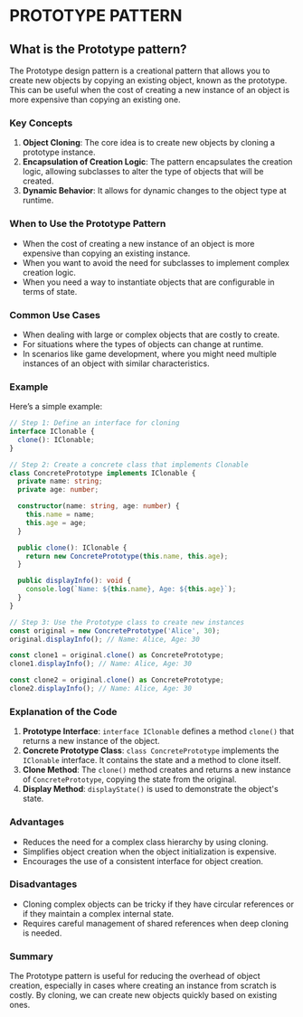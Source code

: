 # PROTOTYPE PATTERN

## What is the Prototype pattern?

The Prototype design pattern is a creational pattern that allows you to create new objects by copying an existing object, known as the prototype. This can be useful when the cost of creating a new instance of an object is more expensive than copying an existing one.

### Key Concepts

1. **Object Cloning**: The core idea is to create new objects by cloning a prototype instance.
2. **Encapsulation of Creation Logic**: The pattern encapsulates the creation logic, allowing subclasses to alter the type of objects that will be created.
3. **Dynamic Behavior**: It allows for dynamic changes to the object type at runtime.

### When to Use the Prototype Pattern

- When the cost of creating a new instance of an object is more expensive than copying an existing instance.
- When you want to avoid the need for subclasses to implement complex creation logic.
- When you need a way to instantiate objects that are configurable in terms of state.

### Common Use Cases

- When dealing with large or complex objects that are costly to create.
- For situations where the types of objects can change at runtime.
- In scenarios like game development, where you might need multiple instances of an object with similar characteristics.

### Example

Here’s a simple example:

```typescript
// Step 1: Define an interface for cloning
interface IClonable {
  clone(): IClonable;
}

// Step 2: Create a concrete class that implements Clonable
class ConcretePrototype implements IClonable {
  private name: string;
  private age: number;

  constructor(name: string, age: number) {
    this.name = name;
    this.age = age;
  }

  public clone(): IClonable {
    return new ConcretePrototype(this.name, this.age);
  }

  public displayInfo(): void {
    console.log(`Name: ${this.name}, Age: ${this.age}`);
  }
}

// Step 3: Use the Prototype class to create new instances
const original = new ConcretePrototype('Alice', 30);
original.displayInfo(); // Name: Alice, Age: 30

const clone1 = original.clone() as ConcretePrototype;
clone1.displayInfo(); // Name: Alice, Age: 30

const clone2 = original.clone() as ConcretePrototype;
clone2.displayInfo(); // Name: Alice, Age: 30
```

### Explanation of the Code

1. **Prototype Interface**: `interface IClonable` defines a method `clone()` that returns a new instance of the object.
2. **Concrete Prototype Class**: `class ConcretePrototype` implements the `IClonable` interface. It contains the state and a method to clone itself.
3. **Clone Method**: The `clone()` method creates and returns a new instance of `ConcretePrototype`, copying the state from the original.
4. **Display Method**: `displayState()` is used to demonstrate the object's state.

### Advantages

- Reduces the need for a complex class hierarchy by using cloning.
- Simplifies object creation when the object initialization is expensive.
- Encourages the use of a consistent interface for object creation.

### Disadvantages

- Cloning complex objects can be tricky if they have circular references or if they maintain a complex internal state.
- Requires careful management of shared references when deep cloning is needed.

### Summary

The Prototype pattern is useful for reducing the overhead of object creation, especially in cases where creating an instance from scratch is costly. By cloning, we can create new objects quickly based on existing ones.
